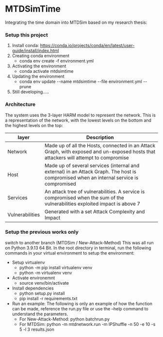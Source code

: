 # MTDSimTime

Integrating the time domain into MTDSim based on my research thesis:

### Setup this project

1. Install conda: https://conda.io/projects/conda/en/latest/user-guide/install/index.html
2. Creating conda environment
   - conda env create -f environment.yml
3. Activating the environment
   - conda activate mtdsimtime
4. Updating the environment
   - conda env update --name mtdsimtime --file environment.yml --prune
5. Still developing.....

### Architecture
The system uses the 3-layer HARM model to represent the network. This is a representation of the network, with the lowest levels on the bottom and the highest levels on the top:

| layer           | Description                                                                                                                              |
|-----------------|------------------------------------------------------------------------------------------------------------------------------------------|
| Network         | Made up of all the Hosts, connected in an Attack Graph, with exposed and un-exposed hosts that attackers will attempt to compromise      |
| Host            | Made up of several services (internal and external) in an Attack Graph.  The host is compromised when an internal service is compromised |
| Services        | An attack tree of vulnerabilities. A service is compromised when  the sum of the vulnerabilities exploited impact is above 7             |
| Vulnerabilities | Generated with a set Attack Complexity and Impact                                                                                        |



### Setup the previous works only

switch to another branch (MTDSim / New-Attack-Method)
This was all run on Python 3.9.13 64 Bit. In the root directory in terminal, run the following commands in your virtual environment to setup the environment:

- Setup virtualenv
   - python -m pip install virtualenv venv
   - python -m virtualenv venv
- Activate environemnt
   - source venv/bin/activate
- Install dependencies
   - python setup.py install
   - pip install -r requirements.txt
- Run an example: The following is only an example of how the function can be made, reference the run.py file or use the –help command to understand the parameters.
   - For New-Attack-Method: python batchrun.py
   - For MTDSim: python -m mtdnetwork.run -m IPShuffle -n 50 -e 10 -s 5 -l 3 results.json
